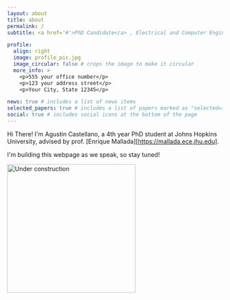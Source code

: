 ```yaml
---
layout: about
title: about
permalink: /
subtitle: <a href='#'>PhD Candidate</a> , Electrical and Computer Engineering, Johns Hopkins University

profile:
  align: right
  image: profile_pic.jpg
  image_circular: false # crops the image to make it circular
  more_info: >
    <p>555 your office number</p>
    <p>123 your address street</p>
    <p>Your City, State 12345</p>

news: true # includes a list of news items
selected_papers: true # includes a list of papers marked as "selected={true}"
social: true # includes social icons at the bottom of the page
---
```


Hi There! I'm Agustin Castellano, a 4th year PhD student at Johns Hopkins University, advised by prof. [Enrique Mallada][https://mallada.ece.jhu.edu].

I'm building this webpage as we speak, so stay tuned!

<img src="{{ site.baseurl }}/assets/img/pikachu_under_construction.gif" alt="Under construction" width="300" height="auto">


